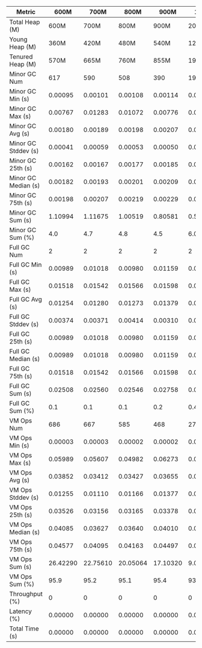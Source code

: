 | Metric | 600M | 700M | 800M | 900M | 1GB | 2GB | 4GB | 8GB |
|------|----|----|----|----|---|---|---|---|
| Total Heap (M) | 600M | 700M | 800M | 900M | 2048M | 2048M | 4096M | 8192M |
| Young Heap (M) | 360M | 420M | 480M | 540M | 1228M | 1228M | 2456M | 4912M |
| Tenured Heap (M) | 570M | 665M | 760M | 855M | 1946M | 1946M | 3892M | 7784M |
| Minor GC Num | 617 | 590 | 508 | 390 | 198 | 198 | 88 | 41 |
| Minor GC Min (s) | 0.00095 | 0.00101 | 0.00108 | 0.00114 | 0.00178 | 0.00178 | 0.00178 | 0.00203 |
| Minor GC Max (s) | 0.00767 | 0.01283 | 0.01072 | 0.00776 | 0.00910 | 0.00910 | 0.00421 | 0.00973 |
| Minor GC Avg (s) | 0.00180 | 0.00189 | 0.00198 | 0.00207 | 0.00293 | 0.00293 | 0.00303 | 0.00399 |
| Minor GC Stddev (s) | 0.00041 | 0.00059 | 0.00053 | 0.00050 | 0.00069 | 0.00069 | 0.00049 | 0.00114 |
| Minor GC 25th (s) | 0.00162 | 0.00167 | 0.00177 | 0.00185 | 0.00248 | 0.00248 | 0.00268 | 0.00338 |
| Minor GC Median (s) | 0.00182 | 0.00193 | 0.00201 | 0.00209 | 0.00280 | 0.00280 | 0.00294 | 0.00376 |
| Minor GC 75th (s) | 0.00198 | 0.00207 | 0.00219 | 0.00229 | 0.00342 | 0.00342 | 0.00336 | 0.00445 |
| Minor GC Sum (s) | 1.10994 | 1.11675 | 1.00519 | 0.80581 | 0.58013 | 0.58013 | 0.26704 | 0.16364 |
| Minor GC Sum (%) | 4.0 | 4.7 | 4.8 | 4.5 | 6.0 | 6.0 | 5.2 | 4.9 |
| Full GC Num | 2 | 2 | 2 | 2 | 2 | 2 | 2 | 2 |
| Full GC Min (s) | 0.00989 | 0.01018 | 0.00980 | 0.01159 | 0.01544 | 0.01544 | 0.02100 | 0.03464 |
| Full GC Max (s) | 0.01518 | 0.01542 | 0.01566 | 0.01598 | 0.02130 | 0.02130 | 0.03284 | 0.06510 |
| Full GC Avg (s) | 0.01254 | 0.01280 | 0.01273 | 0.01379 | 0.01837 | 0.01837 | 0.02692 | 0.04987 |
| Full GC Stddev (s) | 0.00374 | 0.00371 | 0.00414 | 0.00310 | 0.00415 | 0.00415 | 0.00837 | 0.02154 |
| Full GC 25th (s) | 0.00989 | 0.01018 | 0.00980 | 0.01159 | 0.01544 | 0.01544 | 0.02100 | 0.03464 |
| Full GC Median (s) | 0.00989 | 0.01018 | 0.00980 | 0.01159 | 0.01544 | 0.01544 | 0.02100 | 0.03464 |
| Full GC 75th (s) | 0.01518 | 0.01542 | 0.01566 | 0.01598 | 0.02130 | 0.02130 | 0.03284 | 0.06510 |
| Full GC Sum (s) | 0.02508 | 0.02560 | 0.02546 | 0.02758 | 0.03673 | 0.03673 | 0.05385 | 0.09975 |
| Full GC Sum (%) | 0.1 | 0.1 | 0.1 | 0.2 | 0.4 | 0.4 | 1.1 | 3.0 |
| VM Ops Num | 686 | 667 | 585 | 468 | 276 | 276 | 164 | 110 |
| VM Ops Min (s) | 0.00003 | 0.00003 | 0.00002 | 0.00002 | 0.00003 | 0.00003 | 0.00004 | 0.00004 |
| VM Ops Max (s) | 0.05989 | 0.05607 | 0.04982 | 0.06273 | 0.05103 | 0.05103 | 0.05106 | 0.06275 |
| VM Ops Avg (s) | 0.03852 | 0.03412 | 0.03427 | 0.03655 | 0.03264 | 0.03264 | 0.02908 | 0.02766 |
| VM Ops Stddev (s) | 0.01255 | 0.01110 | 0.01166 | 0.01377 | 0.01455 | 0.01455 | 0.01583 | 0.01921 |
| VM Ops 25th (s) | 0.03526 | 0.03156 | 0.03165 | 0.03378 | 0.03133 | 0.03133 | 0.02719 | 0.00036 |
| VM Ops Median (s) | 0.04085 | 0.03627 | 0.03640 | 0.04010 | 0.03680 | 0.03680 | 0.03343 | 0.03219 |
| VM Ops 75th (s) | 0.04577 | 0.04095 | 0.04163 | 0.04497 | 0.04139 | 0.04139 | 0.03984 | 0.04480 |
| VM Ops Sum (s) | 26.42290 | 22.75610 | 20.05064 | 17.10320 | 9.00932 | 9.00932 | 4.76936 | 3.04308 |
| VM Ops Sum (%) | 95.9 | 95.2 | 95.1 | 95.4 | 93.6 | 93.6 | 93.7 | 92.0 |
| Throughput (%) | 0 | 0 | 0 | 0 | 0 | 0 | 0 | 0 |
| Latency (%) | 0.00000 | 0.00000 | 0.00000 | 0.00000 | 0.00000 | 0.00000 | 0.00000 | 0.00000 |
| Total Time (s) | 0.00000 | 0.00000 | 0.00000 | 0.00000 | 0.00000 | 0.00000 | 0.00000 | 0.00000 |
